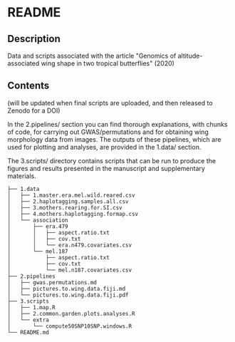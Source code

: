 # README

## Description

Data and scripts associated with the article "Genomics of altitude-associated wing shape in two tropical butterflies"  (2020)


## Contents

(will be updated when final scripts are uploaded, and then released to Zenodo for a DOI)

In the 2.pipelines/ section you can find thorough explanations, with chunks of code, for carrying out GWAS/permutations and for obtaining wing morphology data from images. The outputs of these pipelines, which are used for plotting and analyses, are provided in the 1.data/ section.

The 3.scripts/ directory contains scripts that can be run to produce the figures and results presented in the manuscript and supplementary materials.

```
├── 1.data
│   ├── 1.master.era.mel.wild.reared.csv
│   ├── 2.haplotagging.samples.all.csv
│   ├── 3.mothers.rearing.for.SI.csv
│   ├── 4.mothers.haplotagging.formap.csv
│   └── association
│       ├── era.479
│       │   ├── aspect.ratio.txt
│       │   ├── cov.txt
│       │   └── era.n479.covariates.csv
│       └── mel.187
│           ├── aspect.ratio.txt
│           ├── cov.txt
│           └── mel.n187.covariates.csv
├── 2.pipelines
│   ├── gwas.permutations.md
│   ├── pictures.to.wing.data.fiji.md
│   └── pictures.to.wing.data.fiji.pdf
├── 3.scripts
│   ├── 1.map.R
│   ├── 2.common.garden.plots.analyses.R
│   └── extra
│       └── compute50SNP10SNP.windows.R
└── README.md

```


